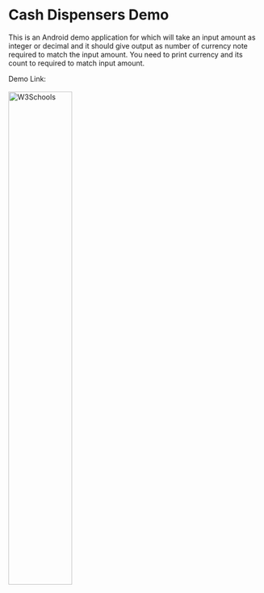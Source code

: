 <h1>Cash Dispensers Demo</h1>
<p>
This is an Android demo application for which will take an input amount as integer or decimal and it should give output as number of currency note required to match the input amount. You need to print currency and its count to required to match input amount.
</p>

<p>
Demo Link: <a href="https://github.com/bhusarisuccess/CashDispensers/blob/master/demo/demo.gif"> <br> <br>
<img border="0" alt="W3Schools" src="https://github.com/bhusarisuccess/CashDispensers/blob/master/demo/demo.gif" width="50%" height="50%"> <br>
</a>
</p>

